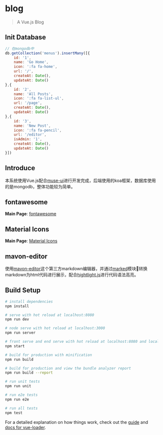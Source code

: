 # blog

> A Vue.js Blog

## Init Database
```js
// 在mongodb中
db.getCollection('menus').insertMany([{
    id: '1',
    name: 'Go Home',
    icon: ':fa fa-home',
    url: '/',
    createAt: Date(),
    updateAt: Date()
},{
    id: '2',
    name: 'All Posts',
    icon: ':fa fa-list-ul',
    url: '/page',
    createAt: Date(),
    updateAt: Date()
},{
    id: '3',
    name: 'New Post',
    icon: ':fa fa-pencil',
    url: '/editor',
    isAdmin: '1',
    createAt: Date(),
    updateAt: Date()
}])
```

## Introduce
本系统使用Vue.js配合[muse-ui](https://muse-ui.org/#/zh-CN/)进行开发完成，后端使用的koa框架，数据库使用的是mongodb，整体功能较为简单。

## fontawesome

**Main Page**: [fontawesome](http://fontawesome.dashgame.com/)

## Material Icons

**Main Page**: [Material Icons](http://google.github.io/material-design-icons/#getting-icons)

## mavon-editor

使用[mavon-editor](https://github.com/hinesboy/mavonEditor#readme)这个第三方markdown编辑器，并通过[marked](https://github.com/markedjs/marked)模块转换markdown为html代码进行展示，配合[hightlight.js](https://github.com/highlightjs/highlight.js)进行代码语法高亮。

## Build Setup

``` bash
# install dependencies
npm install

# serve with hot reload at localhost:8080
npm run dev

# node serve with hot reload at localhost:3000
npm run server

# front serve and end serve with hot reload at localhost:8080 and localhost:3000
npm start

# build for production with minification
npm run build

# build for production and view the bundle analyzer report
npm run build --report

# run unit tests
npm run unit

# run e2e tests
npm run e2e

# run all tests
npm test
```

For a detailed explanation on how things work, check out the [guide](http://vuejs-templates.github.io/webpack/) and [docs for vue-loader](http://vuejs.github.io/vue-loader).
